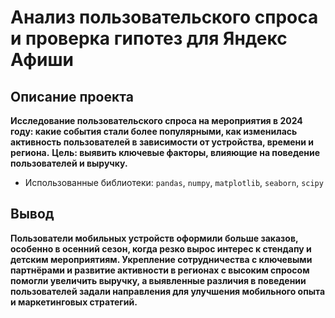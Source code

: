 # Анализ пользовательского спроса и проверка гипотез для Яндекс Афиши

## Описание проекта
**Исследование пользовательского спроса на мероприятия в 2024 году: какие события стали более популярными, как изменилась активность пользователей в зависимости от устройства, времени и региона.**
**Цель: выявить ключевые факторы, влияющие на поведение пользователей и выручку.**
- Использованные библиотеки: `pandas`, `numpy`, `matplotlib`, `seaborn`, `scipy`

## Вывод
**Пользователи мобильных устройств оформили больше заказов, особенно в осенний сезон, когда резко вырос интерес к стендапу и детским мероприятиям. Укрепление сотрудничества с ключевыми партнёрами и развитие активности в регионах с высоким спросом помогли увеличить выручку, а выявленные различия в поведении пользователей задали направления для улучшения мобильного опыта и маркетинговых стратегий.**
